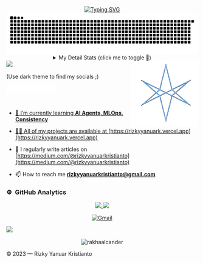<div align="center">
  <a href="https://git.io/typing-svg">
    <img src="https://readme-typing-svg.demolab.com?font=Fira+Code&pause=1000&color=3AB0FF&size=60&center=true&vCenter=true&width=900&height=220&lines=Heyyo%2C+I'm+Rizkyyk!;I'm+a+Data+Scientist;Think+Different" alt="Typing SVG" />
	<img align="center" src="https://raw.githubusercontent.com/plexpt/plexpt/snake/github-snake.svg">
  </a>
 <details>
    <summary>My Detail Stats (click me to toggle 👀)</summary>
    <br>
<!-- Copy-paste in your Readme.md file -->

<a href="https://next.ossinsight.io/widgets/official/compose-user-dashboard-stats?user_id=82692777" target="_blank" style="display: block" align="center">
  <picture>
    <source media="(prefers-color-scheme: dark)" srcset="https://next.ossinsight.io/widgets/official/compose-user-dashboard-stats/thumbnail.png?user_id=82692777&image_size=auto&color_scheme=dark" width="771" height="auto">
    <img alt="Dashboard stats of @rizkyyanuark" src="https://next.ossinsight.io/widgets/official/compose-user-dashboard-stats/thumbnail.png?user_id=82692777&image_size=auto&color_scheme=light" width="771" height="auto">
  </picture>
</a>

<!-- Made with [OSS Insight](https://ossinsight.io/) -->
  </details>
</div>


<img src="https://user-images.githubusercontent.com/73097560/115834477-dbab4500-a447-11eb-908a-139a6edaec5c.gif">


<img src="https://github.com/rizkyyanuark/rizkyyanuark/blob/main/logobmth.svg" align="right" alt="Logo" width="175" height="175">



(Use dark theme to find my socials ;)

<a href="https://rizkyyanuark.github.io/" target="_blank"><img align="left" alt="rizkyyanuark" width="22px" src="https://github.com/rizkyyanuark/rizkyyanuark/blob/main/www.svg" /></a>
<a href="https://www.linkedin.com/in/rizkyyanurk715/" target="_blank"><img align="left" alt="Rizky Yanuar K | LinkedIn" width="22px" src="https://github.com/rizkyyanuark/rizkyyanuark/blob/main/linkedin.svg" />
<a href="https://twitter.com/ikikikykk" target="_blank"><img align="left" alt="Rizky Yanuar K | Twitter" width="22px" src="https://github.com/rizkyyanuark/rizkyyanuark/blob/main/twitter.svg" />
<a href="https://www.instagram.com/rizkyyanuark/" target="_blank"><img align="left" alt="Rizky Yanuar K | Instagram" width="22px" src="https://github.com/rizkyyanuark/rizkyyanuark/blob/main/insta.svg" />
<a href="https://www.facebook.com/profile.php?id=100009551482380&mibextid=9R9pXO" target="_blank"><img align="left" alt="Rizky Yanuar K | Facebook" width="22px" src="https://github.com/rizkyyanuark/rizkyyanuark/blob/main/icons8-facebook.svg" />
<a href="https://www.kaggle.com/rizkyyk" target="_blank"><img align="left" alt="Rizky Yanuar K | Facebook" width="22px" src="https://github.com/rizkyyanuark/rizkyyanuark/blob/main/icons8-kaggle.svg" />


<br />
<br />
<br />

- 🌱 I’m currently learning **AI Agents, MLOps, Consistency**

- 👨‍💻 All of my projects are available at [https://rizkyyanuark.vercel.app](https://rizkyyanuark.vercel.app)

- 📝 I regularly write articles on [https://medium.com/@rizkyyanuarkristianto](https://medium.com/@rizkyyanuarkristianto)

- 📫 How to reach me **rizkyyanuarkristianto@gmail.com**



### ⚙️ &nbsp;GitHub Analytics

<p align="center">
<a href="https://github.com/rizkyyanuark">
  <img height="180em" src="https://github-readme-stats-eight-theta.vercel.app/api?username=rizkyyanuark&show_icons=true&theme=algolia&include_all_commits=true&count_private=true"/>
  <img height="180em" src="https://github-readme-stats-eight-theta.vercel.app/api/top-langs/?username=rizkyyanuark&layout=compact&langs_count=8&theme=algolia"/>
</a>
</p>

<p align="center">
  <a href="mailto:rizkyyanuarkristianto@gmail.com">
    <img alt="Gmail" src="https://img.shields.io/badge/rizkyyanuark-D14836?style=flat&logo=gmail&logoColor=white" />
  </a>
</p>


<img src="https://user-images.githubusercontent.com/73097560/115834477-dbab4500-a447-11eb-908a-139a6edaec5c.gif">   

<p align="center">
  <img src="https://komarev.com/ghpvc/?username=rizkyyanuark&label=Profile%20views&color=0e75b6&style=plastic" alt="rakhaalcander" />
</p>
© 2023 — Rizky Yanuar Kristianto
